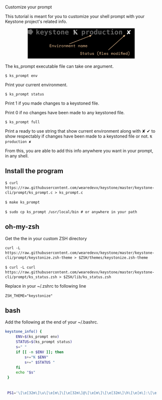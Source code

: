  Customize your prompt

This tutorial is meant for you to customize your shell prompt with your Keystone project's related info.

<p align="center">
    <img src="prompt-example.png" height="100"/>
</p>

The ks_prompt executable file can take one argument.

```
$ ks_prompt env
```

Print your current environment.

```
$ ks_prompt status
```

Print 1 if you made changes to a keystoned file.

Print 0 if no changes have been made to any keystoned file.

```
$ ks_prompt full
```

Print a ready to use string that show current environment along with ✘ ✔ to show respectably if changes have been made to a keystoned file or not. `Ꝅ production ✘`

From this, you are able to add this info anywhere you want in your prompt, in any shell.
## Install the program


```
$ curl https://raw.githubusercontent.com/wearedevx/keystone/master/keystone-cli/prompt/ks_prompt.c > ks_prompt.c

$ make ks_prompt

$ sudo cp ks_prompt /usr/local/bin # or anywhere in your path
```

## oh-my-zsh

Get the the in your custom ZSH directory

```
curl -L https://raw.githubusercontent.com/wearedevx/keystone/master/keystone-cli/prompt/keystonize.zsh-theme > $ZSH/themes/keystonize.zsh-theme

$ curl -L curl https://raw.githubusercontent.com/wearedevx/keystone/master/keystone-cli/prompt/ks_status.zsh > $ZSH/lib/ks_status.zsh 

```

Replace in your ~/.zshrc to following line

```ZSH_THEME="keystonize"```


## bash

Add the following at the end of your ~/.bashrc.
```bash
keystone_info() {
     ENV=$(ks_prompt env)
     STATUS=$(ks_prompt status)
     s=" "
     if [[ -n $ENV ]]; then
         s+="Ꝅ $ENV"
         s+=" $STATUS "
     fi
     echo "$s"
 }


 PS1='\[\e[32m\]\u\[\e[m\]\[\e[32m\]@\[\e[m\]\[\e[32m\]\h\[\e[m\]:\[\e[34m\]\w\[\e[m\]$(keystone_info)\$ '
```
